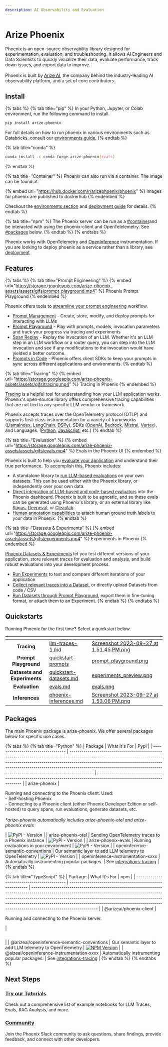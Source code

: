 ```yaml
---
description: AI Observability and Evaluation
---
```


# Arize Phoenix

Phoenix is an open-source observability library designed for experimentation, evaluation, and troubleshooting. It allows AI Engineers and Data Scientists to quickly visualize their data, evaluate performance, track down issues, and export data to improve.\
\
Phoenix is built by [Arize AI](https://www.arize.com), the company behind the industry-leading AI observability platform, and a set of core contributors.

## Install

{% tabs %}
{% tab title="pip" %}
In your Python, Jupyter, or Colab environment, run the following command to install.

```sh
pip install arize-phoenix
```

For full details on how to run phoenix in various environments such as Databricks, consult our [environments guide.](environments.md)
{% endtab %}

{% tab title="conda" %}
```sh
conda install -c conda-forge arize-phoenix[evals]
```
{% endtab %}

{% tab title="Container" %}
Phoenix can also run via a container. The image can be found at:

{% embed url="https://hub.docker.com/r/arizephoenix/phoenix" %}
Images for phoenix are published to dockerhub
{% endembed %}

Checkout the [environments section](environments.md) and [deployment guide](deployment/deploying-phoenix.md) for details.
{% endtab %}

{% tab title="npm" %}
The Phoenix server can be run as a [#container](./#container "mention")and be interacted with using the phoenix-client  and OpenTelelemetry. See [#packages](./#packages "mention") below.
{% endtab %}
{% endtabs %}

Phoenix works with OpenTelemetry and [OpenInference](https://github.com/Arize-ai/openinference) instrumentation. If you are looking to deploy phoenix as a service rather than a library, see [deployment](deployment/ "mention")

## Features

{% tabs %}
{% tab title="Prompt Engineering" %}
{% embed url="https://storage.googleapis.com/arize-phoenix-assets/assets/gifs/prompt_playground.mp4" %}
Phoenix Prompt Playground
{% endembed %}

Phoenix offers tools to [streamline your prompt engineering](prompt-engineering/overview-prompts.md) workflow.

* [Prompt Management](prompt-engineering/overview-prompts/prompt-management.md) - Create, store, modify, and deploy prompts for interacting with LLMs
* [Prompt Playground](prompt-engineering/overview-prompts/prompt-playground.md) - Play with prompts, models, invocation parameters and track your progress via tracing and experiments
* [Span Replay](./#span-replay) - Replay the invocation of an LLM. Whether it's an LLM step in an LLM workflow or a router query, you can step into the LLM invocation and see if any modifications to the invocation would have yielded a better outcome.
* [Prompts in Code](prompt-engineering/overview-prompts/prompts-in-code.md) - Phoenix offers client SDKs to keep your prompts in sync across different applications and environments.
{% endtab %}

{% tab title="Tracing" %}
{% embed url="https://storage.googleapis.com/arize-phoenix-assets/assets/gifs/tracing.mp4" %}
Tracing in Phoenix
{% endembed %}

[Tracing](tracing/llm-traces/) is a helpful tool for understanding how your LLM application works. Phoenix's open-source library offers comprehensive tracing capabilities that are not tied to any specific LLM vendor or framework.&#x20;

Phoenix accepts traces over the OpenTelemetry protocol (OTLP) and supports first-class instrumentation for a variety of frameworks ([LlamaIndex](tracing/integrations-tracing/llamaindex.md), [LangChain](tracing/integrations-tracing/langchain.md),[ DSPy](tracing/integrations-tracing/dspy.md)), SDKs ([OpenAI](tracing/integrations-tracing/openai.md), [Bedrock](tracing/integrations-tracing/bedrock.md), [Mistral](tracing/integrations-tracing/mistralai.md), [Vertex](tracing/integrations-tracing/vertexai.md)), and Languages. ([Python](tracing/how-to-tracing/setup-tracing-python.md), [Javascript](tracing/how-to-tracing/javascript.md), etc.)
{% endtab %}

{% tab title="Evaluation" %}
{% embed url="https://storage.googleapis.com/arize-phoenix-assets/assets/gifs/evals.mp4" %}
Evals in the Phoenix UI
{% endembed %}

Phoenix is built to help you [evaluate your application](evaluation/llm-evals.md) and understand their true performance. To accomplish this, Phoenix includes:

* A standalone library to [run LLM-based evaluations](evaluation/how-to-evals/running-pre-tested-evals/) on your own datasets. This can be used either with the Phoenix library, or independently over your own data.
* [Direct integration of LLM-based and code-based evaluators](evaluation/how-to-evals/evaluating-phoenix-traces.md) into the Phoenix dashboard. Phoenix is built to be agnostic, and so these evals can be generated using Phoenix's library, or an external library like [Ragas](https://docs.ragas.io/), [Deepeval](https://github.com/confident-ai/deepeval), or [Cleanlab](https://cleanlab.ai/).
* [Human annotation capabilities](tracing/llm-traces/how-to-annotate-traces.md) to attach human ground truth labels to your data in Phoenix.
{% endtab %}

{% tab title="Datasets & Experiments" %}
{% embed url="https://storage.googleapis.com/arize-phoenix-assets/assets/gifs/experiments.mp4" %}
Experiments in Phoenix
{% endembed %}

[Phoenix Datasets & Experiments](datasets-and-experiments/overview-datasets.md) let you test different versions of your application, store relevant traces for evaluation and analysis, and build robust evaluations into your development process.

* [Run Experiments](datasets-and-experiments/how-to-experiments/run-experiments.md) to test and compare different iterations of your application
* [Collect relevant traces into a Dataset](datasets-and-experiments/how-to-datasets/), or directly upload Datasets from code / CSV
* [Run Datasets through Prompt Playground](prompt-engineering/overview-prompts/prompt-playground.md), export them in fine-tuning format, or attach them to an Experiment.
{% endtab %}
{% endtabs %}



## Quickstarts

Running Phoenix for the first time? Select a quickstart below.

<table data-card-size="large" data-view="cards"><thead><tr><th align="center"></th><th data-hidden data-card-target data-type="content-ref"></th><th data-hidden data-card-cover data-type="files"></th></tr></thead><tbody><tr><td align="center"><strong>Tracing</strong></td><td><a href="tracing/llm-traces-1.md">llm-traces-1.md</a></td><td><a href=".gitbook/assets/Screenshot 2023-09-27 at 1.51.45 PM.png">Screenshot 2023-09-27 at 1.51.45 PM.png</a></td></tr><tr><td align="center"><strong>Prompt Playground</strong></td><td><a href="prompt-engineering/quickstart-prompts/">quickstart-prompts</a></td><td><a href=".gitbook/assets/prompt_playground.png">prompt_playground.png</a></td></tr><tr><td align="center"><strong>Datasets and Experiments</strong></td><td><a href="datasets-and-experiments/quickstart-datasets.md">quickstart-datasets.md</a></td><td><a href=".gitbook/assets/experiments_preview.png">experiments_preview.png</a></td></tr><tr><td align="center"><strong>Evaluation</strong></td><td><a href="evaluation/evals.md">evals.md</a></td><td><a href=".gitbook/assets/evals.png">evals.png</a></td></tr><tr><td align="center"><strong>Inferences</strong></td><td><a href="inferences/phoenix-inferences.md">phoenix-inferences.md</a></td><td><a href=".gitbook/assets/Screenshot 2023-09-27 at 1.53.06 PM.png">Screenshot 2023-09-27 at 1.53.06 PM.png</a></td></tr></tbody></table>

## Packages

The main Phoenix package is arize-phoenix. We offer several packages below for specific use cases.

{% tabs %}
{% tab title="Python" %}
| Package                            | What It's For                                                                                                                                                                                                                                                                                                                        | Pypi                                                                                                                   |
| ---------------------------------- | ------------------------------------------------------------------------------------------------------------------------------------------------------------------------------------------------------------------------------------------------------------------------------------------------------------------------------------ | ---------------------------------------------------------------------------------------------------------------------- |
| arize-phoenix                      | <p>Running and connecting to the Phoenix client. Used:<br>- Self-hosting Phoenix<br>- Connecting to a Phoenix client (either Phoenix Developer Edition or self-hosted) to query spans, run evaluations, generate datasets, etc.<br><br><em>*arize-phoenix automatically includes arize-phoenix-otel and arize-phoenix evals</em></p> | <img src="https://img.shields.io/pypi/v/arize-phoenix" alt="PyPI - Version" data-size="original">                      |
| arize-phoenix-otel                 | Sending OpenTelemetry traces to a Phoenix instance                                                                                                                                                                                                                                                                                   | <img src="https://img.shields.io/pypi/v/arize-phoenix-otel" alt="PyPI - Version" data-size="original">                 |
| arize-phoenix-evals                | Running evaluations in your  environment                                                                                                                                                                                                                                                                                             | <img src="https://img.shields.io/pypi/v/arize-phoenix-evals" alt="PyPI - Version" data-size="original">                |
| openinference-semantic-conventions | Our semantic layer to add LLM telemetry to OpenTelemetry                                                                                                                                                                                                                                                                             | <img src="https://img.shields.io/pypi/v/openinference-semantic-conventions" alt="PyPI - Version" data-size="original"> |
| openinference-instrumentation-xxxx | Automatically instrumenting popular packages.                                                                                                                                                                                                                                                                                        | See [integrations-tracing](tracing/integrations-tracing/ "mention")                                                    |
{% endtab %}

{% tab title="TypeScript" %}
| Package                                     | What It's For                                             | npm                                                                                                                                                                                                                                                                                                                                                       |
| ------------------------------------------- | --------------------------------------------------------- | --------------------------------------------------------------------------------------------------------------------------------------------------------------------------------------------------------------------------------------------------------------------------------------------------------------------------------------------------------- |
| @arizeai/phoenix-client                     | <p>Running and connecting to the Phoenix server. <br></p> | <p></p><p><img src="https://img.shields.io/npm/v/%40arizeai%2Fphoenix-client" alt="" data-size="original"></p><p></p>                                                                                                                                                                                                                                     |
| @arizeai/openinference-semantic-conventions | Our semantic layer to add LLM telemetry to OpenTelemetry  | [![NPM Version](https://camo.githubusercontent.com/f07855cea656dfd0b211d48c68d5daf456895f4be38862db0fadbb3408716018/68747470733a2f2f696d672e736869656c64732e696f2f6e706d2f762f406172697a6561692f6f70656e696e666572656e63652d73656d616e7469632d636f6e76656e74696f6e732e737667)](https://www.npmjs.com/package/@arizeai/openinference-semantic-conventions) |
| @aizeai/openinference-instrumentation-xxxx  | Automatically instrumenting popular packages.             | See [integrations-tracing](tracing/integrations-tracing/ "mention")                                                                                                                                                                                                                                                                                       |
{% endtab %}
{% endtabs %}

## Next Steps

### [Try our Tutorials](notebooks.md)

Check out a comprehensive list of example notebooks for LLM Traces, Evals, RAG Analysis, and more.

### [Community](https://join.slack.com/t/arize-ai/shared_invite/zt-2w57bhem8-hq24MB6u7yE_ZF_ilOYSBw)

Join the Phoenix Slack community to ask questions, share findings, provide feedback, and connect with other developers.
